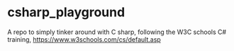 # csharp_playground
A repo to simply tinker around with C sharp, following the W3C schools C# training, https://www.w3schools.com/cs/default.asp
